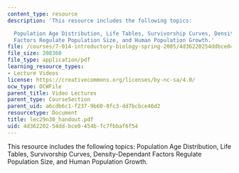 ```yaml
---
content_type: resource
description: 'This resource includes the following topics:

  Population Age Distribution, Life Tables, Survivorship Curves, Density-Dependant
  Factors Regulate Population Size, and Human Population Growth.'
file: /courses/7-014-introductory-biology-spring-2005/4d36220254ddbce0454bfc7fbbaf6f54_lec29n30_handout.pdf
file_size: 208360
file_type: application/pdf
learning_resource_types:
- Lecture Videos
license: https://creativecommons.org/licenses/by-nc-sa/4.0/
ocw_type: OCWFile
parent_title: Video Lectures
parent_type: CourseSection
parent_uid: a6cdb6c1-f237-9b60-8fc3-dd7bcbce46d2
resourcetype: Document
title: lec29n30_handout.pdf
uid: 4d362202-54dd-bce0-454b-fc7fbbaf6f54
---
```

This resource includes the following topics:
Population Age Distribution, Life Tables, Survivorship Curves, Density-Dependant Factors Regulate Population Size, and Human Population Growth.